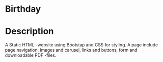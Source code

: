 # Birthday

# Description

A Static HTML -website using Bootstap and CSS for styling. A page include page navigation, images and carusel, links and buttons, form and downloadable PDF -files.
